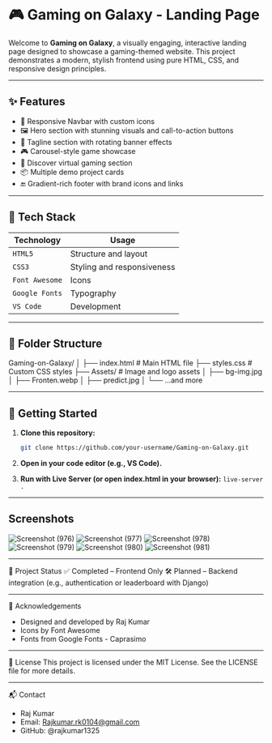 # 🎮 Gaming on Galaxy - Landing Page

Welcome to **Gaming on Galaxy**, a visually engaging, interactive landing page designed to showcase a gaming-themed website. This project demonstrates a modern, stylish frontend using pure HTML, CSS, and responsive design principles.

---

## ✨ Features

- 🧭 Responsive Navbar with custom icons
- 🖼️ Hero section with stunning visuals and call-to-action buttons
- 🧠 Tagline section with rotating banner effects
- 🎮 Carousel-style game showcase
- 🌌 Discover virtual gaming section
- 📦 Multiple demo project cards
- 🔚 Gradient-rich footer with brand icons and links

---

## 🔧 Tech Stack

| Technology | Usage |
|-----------|--------|
| `HTML5`   | Structure and layout |
| `CSS3`    | Styling and responsiveness |
| `Font Awesome` | Icons |
| `Google Fonts` | Typography |
| `VS Code` | Development |

---

## 📁 Folder Structure
Gaming-on-Galaxy/
│
├── index.html # Main HTML file
├── styles.css # Custom CSS styles
├── Assets/ # Image and logo assets
│ ├── bg-img.jpg
│ ├── Fronten.webp
│ ├── predict.jpg
│ └── ...and more



---

## 🚀 Getting Started

1. **Clone this repository:**
   ```bash
   git clone https://github.com/your-username/Gaming-on-Galaxy.git
2. **Open in your code editor (e.g., VS Code).**

3. **Run with Live Server (or open index.html in your browser):**
    ` live-server . `


---
## Screenshots
![Screenshot (976)](https://github.com/user-attachments/assets/d3174d97-55d4-49dd-ad6d-5c5c79479dbf)
![Screenshot (977)](https://github.com/user-attachments/assets/36a3d4f0-9620-466f-ac7b-c9c6e3cb48cc)
![Screenshot (978)](https://github.com/user-attachments/assets/c223cb1c-903c-4bb2-83a1-2ddf7dd52b5c)
![Screenshot (979)](https://github.com/user-attachments/assets/3c7394e8-3f0f-43ca-877b-a271401f42fc)
![Screenshot (980)](https://github.com/user-attachments/assets/08643e8a-9183-4d55-a4a8-084c5ce7bf52)
![Screenshot (981)](https://github.com/user-attachments/assets/3f0927ec-4cb8-41a1-b194-6674c38c962a)



---
📌 Project Status
✅ Completed – Frontend Only
🛠️ Planned – Backend integration (e.g., authentication or leaderboard with Django)


---

🙌 Acknowledgements
- Designed and developed by Raj Kumar
- Icons by Font Awesome
- Fonts from Google Fonts - Caprasimo

---
📃 License
This project is licensed under the MIT License. See the LICENSE file for more details.

---

📬 Contact
- Raj Kumar
- Email: Rajkumar.rk0104@gmail.com
- GitHub: @rajkumar1325

